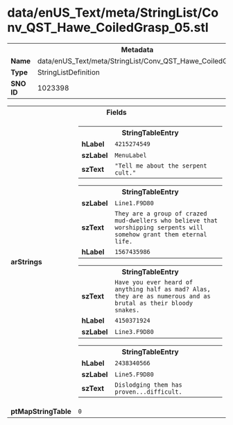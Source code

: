 <h1>data/enUS_Text/meta/StringList/Conv_QST_Hawe_CoiledGrasp_05.stl</h1><table><tr><th colspan="100%">Metadata</th></tr><tr><td><b>Name</b></td><td>data/enUS_Text/meta/StringList/Conv_QST_Hawe_CoiledGrasp_05.stl</td></tr><tr><td><b>Type</b></td><td>StringListDefinition</td></tr><tr><td><b>SNO ID</b></td><td>1023398</td></tr></table>

<table><tr><th colspan="100%">Fields</th></tr><tr><td><b>arStrings</b></td><td><table><tr><th colspan="100%">StringTableEntry</th></tr><tr><td><b>hLabel</b></td><td><code>4215274549</code></td></tr><tr><td><b>szLabel</b></td><td><code>MenuLabel</code></td></tr><tr><td><b>szText</b></td><td><code>"Tell me about the serpent cult."</code></td></tr></table>


<table><tr><th colspan="100%">StringTableEntry</th></tr><tr><td><b>szLabel</b></td><td><code>Line1.F9D80</code></td></tr><tr><td><b>szText</b></td><td><code>They are a group of crazed mud-dwellers who believe that worshipping serpents will somehow grant them eternal life.</code></td></tr><tr><td><b>hLabel</b></td><td><code>1567435986</code></td></tr></table>


<table><tr><th colspan="100%">StringTableEntry</th></tr><tr><td><b>szText</b></td><td><code>Have you ever heard of anything half as mad? Alas, they are as numerous and as brutal as their bloody snakes.</code></td></tr><tr><td><b>hLabel</b></td><td><code>4150371924</code></td></tr><tr><td><b>szLabel</b></td><td><code>Line3.F9D80</code></td></tr></table>


<table><tr><th colspan="100%">StringTableEntry</th></tr><tr><td><b>hLabel</b></td><td><code>2438340566</code></td></tr><tr><td><b>szLabel</b></td><td><code>Line5.F9D80</code></td></tr><tr><td><b>szText</b></td><td><code>Dislodging them has proven...difficult.</code></td></tr></table>


</td></tr><tr><td><b>ptMapStringTable</b></td><td><code>0</code></td></tr></table>

